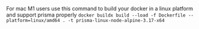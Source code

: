 For mac M1 users use this command to build your docker in a linux platform and support prisma properly
```docker buildx build --load -f Dockerfile --platform=linux/amd64 . -t prisma-linux-node-alpine-3.17-x64```
